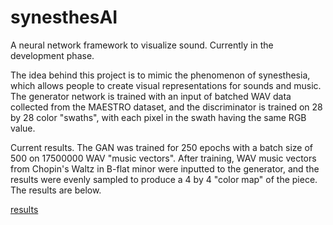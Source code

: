 # synesthesAI
A neural network framework to visualize sound.
Currently in the development phase.

The idea behind this project is to mimic the phenomenon of synesthesia, which allows people to create visual representations
for sounds and music. The generator network is trained with an input of batched WAV data collected from the MAESTRO dataset, and 
the discriminator is trained on 28 by 28 color "swaths", with each pixel in the swath having the same RGB value. 

Current results. 
The GAN was trained for 250 epochs with a batch size of 500 on 17500000 WAV "music vectors". After training, WAV music vectors from 
Chopin's Waltz in B-flat minor were inputted to the generator, and the results were evenly sampled to produce a 4 by 4 "color map" of
the piece. The results are below.

[results](results/test1_even_dist.png)
